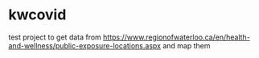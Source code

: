 # kwcovid
test project to get data from https://www.regionofwaterloo.ca/en/health-and-wellness/public-exposure-locations.aspx and map them 
